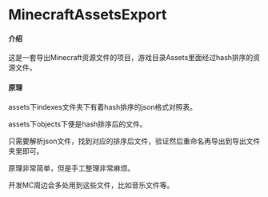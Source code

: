 # **MinecraftAssetsExport**

#### 介绍

这是一套导出Minecraft资源文件的项目，游戏目录Assets里面经过hash排序的资源文件。

#### 原理

assets下indexes文件夹下有着hash排序的json格式对照表。

assets下objects下便是hash排序后的文件。

只需要解析json文件，找到对应的排序后文件，验证然后重命名再导出到导出文件夹里即可。

原理非常简单，但是手工整理非常麻烦。

开发MC周边会多处用到这些文件，比如音乐文件等。

